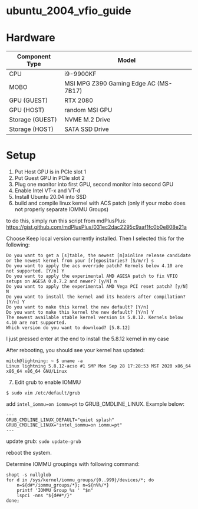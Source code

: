 # ubuntu_2004_vfio_guide

# Hardware
| Component Type  | Model |
| --------------  | ----- |
| CPU             | i9-9900KF |
| MOBO            | MSI MPG Z390 Gaming Edge AC (MS-7B17) |
| GPU     (GUEST) | RTX 2080 |
| GPU     (HOST)  | random MSI GPU |
| Storage (GUEST) | NVME M.2 Drive |
| Storage (HOST)  | SATA SSD Drive |

# Setup

1. Put Host GPU is in PCIe slot 1
2. Put Guest GPU in PCIe slot 2
3. Plug one monitor into first GPU, second monitor into second GPU
4. Enable Intel VT-x and VT-d
5. Install Ubuntu 20.04 into SSD
6. build and compile linux kernel with ACS patch (only if your mobo does not properly separate IOMMU Groups)

to do this, simply run this script from mdPlusPlus:
https://gist.github.com/mdPlusPlus/031ec2dac2295c9aaf1fc0b0e808e21a

Choose Keep local version currently installed. Then I selected this for the following:

```
Do you want to get a [s]table, the newest [m]ainline release candidate or the newest kernel from your [r]epositories? [S/m/r] s
Do you want to apply the acs override patch? Kernels below 4.10 are not supported. [Y/n] Y
Do you want to apply the experimental AMD AGESA patch to fix VFIO setups on AGESA 0.0.7.2 and newer? [y/N] n
Do you want to apply the experimental AMD Vega PCI reset patch? [y/N] N
Do you want to install the kernel and its headers after compilation? [Y/n] Y
Do you want to make this kernel the new default? [Y/n] 
Do you want to make this kernel the new default? [Y/n] Y
The newest available stable kernel version is 5.8.12. Kernels below 4.10 are not supported.
Which version do you want to download? [5.8.12]
```
I just pressed enter at the end to install the 5.8.12 kernel in my case

After rebooting, you should see your kernel has updated:
```
mitch@lightning: ~ $ uname -a
Linux lightning 5.8.12-acso #1 SMP Mon Sep 28 17:28:53 MST 2020 x86_64 x86_64 x86_64 GNU/Linux
```


7. Edit grub to enable IOMMU

```
$ sudo vim /etc/default/grub
```
add `intel_iommu=on iommu=pt` to GRUB_CMDLINE_LINUX. Example below:

```
---
GRUB_CMDLINE_LINUX_DEFAULT="quiet splash"
GRUB_CMDLINE_LINUX="intel_iommu=on iommu=pt"
---
```

update grub:
```sudo update-grub```


reboot the system.

Determine IOMMU groupings with following command:
```
shopt -s nullglob
for d in /sys/kernel/iommu_groups/{0..999}/devices/*; do
    n=${d#*/iommu_groups/*}; n=${n%%/*}
    printf 'IOMMU Group %s ' "$n"
    lspci -nns "${d##*/}"
done;
```




